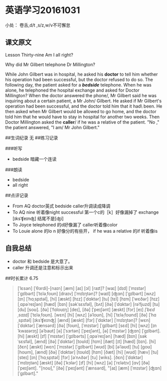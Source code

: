 # 英语学习20161031 
 
小处： 卷舌,d/t ,s/z,w/v不可懈怠 
## 课文原文 
Lesson Thirty-nine Am I all right? 

Why did Mr Gilbert telephone Dr Millington? 

While John Gilbert was in hospital, he asked his **doctor** to tell him whether his operation had been successful, but the doctor refused to do so. 
The following day, the patient asked for a ***bedside*** telephone. 
When he was alone, he telephoned the hospital exchange and asked for Doctor Millington? 
When the doctor answered the phone/, Mr Gilbert said he was inquiring about a certain patient, a Mr John/ Gilbert.
He asked if Mr Gilbert's operation had been successful, and the doctor told him that it had\ been. He then asked when Mr Gilbert would be allowed to go home, and the doctor told him that he would have to stay in hospital for another two weeks. 
Then Doctor Millington asked the **caller**/ if he was a relative of the patient. 
"No ," the patient answered, "I am/ Mr John Gilbert." 

##生词纪录 
无 
##练习记录
 
###听写 
- bedside 暗藏一个连读 

###朗读 
- bedside 
- all right 

##点评记录 
- From AQ doctor英式 bedside caller升调读成降调 
- To AQ nine 听着像night successful 第一个c的［k］好像漏掉了 exchange [ɪksˈʧeɪnʤ] 结尾不是[ʤi] 
- To Joyce telephoned 的d好像漏了 caller听着像color 
- To Louie alone 的lo n 好像分的有些开， if he was a relative 的if 听着像is 

## 自我总结 
- doctor 和 bedside 是大意了。 
- caller 升调还是注意和标示出来 

##时长累计 
6.75 
>[ˈlɛsən] [ˈθɜrdi]-[naɪn] [æm] [aɪ] [ɔl] [raɪt]? [waɪ] [dɪd] [ˈmɪstər] [ˈgɪlbərt] [ˈtɛləˌfoʊn] [draɪv] [ˈmɪlɪŋtən]? [waɪl] [ʤɑn] [ˈgɪlbərt] [wʌz] [ɪn] [ˈhɑˌspɪtəl], [hi] [æskt] [hɪz] [ˈdɑktər] [tu] [tɛl] [hɪm] [ˈwɛðər] [hɪz] [ˌɑpəˈreɪʃən] [hæd] [bɪn] [səkˈsɛsfəl], [bʌt] [ðə] [ˈdɑktər] [rəˈfjuzd] [tu] [du] [soʊ]. [ðə] [ˈfɑloʊɪŋ] [deɪ], [ðə] [ˈpeɪʃənt] [æskt] [fɔr] [eɪ] *[ˈbɛdˌsaɪd]* [ˈtɛləˌfoʊn]. [wɛn] [hi] [wʌz] [əˈloʊn], [hi] [ˈtɛləˌfoʊnd] [ðə] [ˈhɑˌspɪtəl] [ɪksˈʧeɪnʤ] [ænd] [æskt] [fɔr] [ˈdɑktər] [ˈmɪlɪŋtən]? [wɛn] [ˈdɑktər] [ˈænsərd] [ðə] [foʊn], [ˈmɪstər] [ˈgɪlbərt] [sɛd] [hi] [wʌz] [ɪnˈkwaɪərɪŋ] [əˈbaʊt] [ə] [ˈsɜrtən] [ˈpeɪʃənt], [ə] [ˈmɪstər] [ʤɑn] [ˈgɪlbərt]. [hi] [æskt] [ɪf] [ˈmɪstər] [ˈgɪlbərts] [ˌɑpəˈreɪʃən] [hæd] [bɪn] [səkˈsɛsfəl], [ænd] [ðə] [ˈdɑktər] [toʊld] [hɪm] [ðæt] [ɪt] [hæd] [bɪn]. [hi] [ðɛn] [æskt] [wɛn] [ˈmɪstər] [ˈgɪlbərt] [wʊd] [bi] [əˈlaʊd] [tu] [goʊ] [hoʊm], [ænd] [ðə] [ˈdɑktər] [toʊld] [hɪm] [ðæt] [hi] [wʊd] [hæv] [tu] [steɪ] [ɪn] [ˈhɑˌspɪtəl] [fɔr] [əˈnʌðər] [tu] [wiks]. [ðɛn] [ˈdɑktər] [ˈmɪlɪŋtən] [æskt] [ðə] [ˈkɔlər] [ɪf] [hi] [wʌz] [ə] [ˈrɛlətɪv] [ɑv] [ðə] [ˈpeɪʃənt]. "[noʊ]," [ðə] [ˈpeɪʃənt] [ˈænsərd], "[aɪ] [æm] [ˈmɪstər] [ʤɑn] [ˈgɪlbərt]." 
